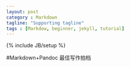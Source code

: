 ```yaml
---
layout: post
category : Markdown
tagline: "Supporting tagline"
tags : [Markdow, beginner, jekyll, tutorial]
---
```

{% include JB/setup %}

#Markdown+Pandoc 最佳写作拍档

